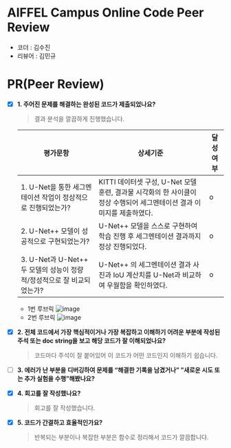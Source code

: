 # AIFFEL Campus Online Code Peer Review
- 코더 : 김수진
- 리뷰어 : 김민규

# PR(Peer Review)
- [x]  **1. 주어진 문제를 해결하는 완성된 코드가 제출되었나요?**

     >결과 분석을 깔끔하게 진행했습니다.

     | 평가문항                                                               | 상세기준                                                                                                               | 달성여부 |
     | ---------------------------------------------------------------------- | ---------------------------------------------------------------------------------------------------------------------- | -------- |
     | 1. U-Net을 통한 세그멘테이션 작업이 정상적으로 진행되었는가?           | KITTI 데이터셋 구성, U-Net 모델 훈련, 결과물 시각화의 한 사이클이 정상 수행되어 세그멘테이션 결과 이미지를 제출하였다. |o          |
     | 2. U-Net++ 모델이 성공적으로 구현되었는가?                             | U-Net++ 모델을 스스로 구현하여 학습 진행 후 세그멘테이션 결과까지 정상 진행되었다.                                     |o          |
     | 3. U-Net과 U-Net++ 두 모델의 성능이 정량적/정성적으로 잘 비교되었는가? | U-Net++ 의 세그멘테이션 결과 사진과 IoU 계산치를 U-Net과 비교하여 우월함을 확인하였다.                                 |o          |

     - 1번 루브릭
     ![image](https://github.com/sujin7822/AIFFEL_QUEST/assets/68997408/f8bcfa9f-9072-4d0b-bd54-1c9014714585)
     - 2번 루브릭
     ![image](https://github.com/sujin7822/AIFFEL_QUEST/assets/68997408/699a1112-cfb0-4789-9164-40b18615ee6a)


- [x]  **2. 전체 코드에서 가장 핵심적이거나 가장 복잡하고 이해하기 어려운 부분에 작성된 주석 또는 doc string을 보고 해당 코드가 잘 이해되었나요?**
     >코드마다 주석이 잘 붙어있어 이 코드가 어떤 코드인지 이해하기 쉽습니다.
     
- [ ]  **3. 에러가 난 부분을 디버깅하여 문제를 “해결한 기록을 남겼거나” ”새로운 시도 또는 추가 실험을 수행”해봤나요?**

- [x]  **4. 회고를 잘 작성했나요?**
     >회고를 잘 작성했습니다.


       
- [x]  **5. 코드가 간결하고 효율적인가요?**
     >반복되는 부분이나 복잡한 부분은 함수로 정리해서 코드가 깔끔합니다.  
